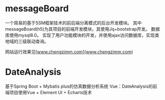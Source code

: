 # messageBoard
一个简易的基于SSM框架技术的前后端分离模式的后台开发模块。
其中messageBoard(h5)为其项目的前端开发模块，其使用Jq+bootstrap开发。
数据库使用mysql8.0。
实现了用户功能模块的开发，并使用ajax访问数据库，实现类地域的三级联动查询。

网站运行效果见[www.chengzimm.com](www.chengzimm.com)
# DateAnalysis
基于Spring Boot + Mybatis plus的仿真数据分析系统
Vue：DateAnalysis的前端项目使用Vue + Element UI + Echarts技术
